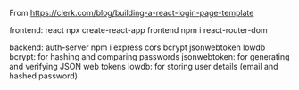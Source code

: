 From https://clerk.com/blog/building-a-react-login-page-template

frontend: react
npx create-react-app frontend
npm i react-router-dom

backend: auth-server
npm i express cors bcrypt jsonwebtoken lowdb
bcrypt: for hashing and comparing passwords
jsonwebtoken: for generating and verifying JSON web tokens
lowdb: for storing user details (email and hashed password)
